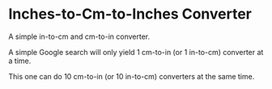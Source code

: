 # Inches-to-Cm-to-Inches Converter
A simple in-to-cm and cm-to-in converter.

 A simple Google search will only yield 1 cm-to-in (or 1 in-to-cm) converter at a time.
 
 This one can do 10 cm-to-in (or 10 in-to-cm) converters at the same time.
